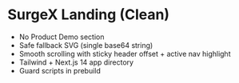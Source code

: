 # SurgeX Landing (Clean)
- No Product Demo section
- Safe fallback SVG (single base64 string)
- Smooth scrolling with sticky header offset + active nav highlight
- Tailwind + Next.js 14 app directory
- Guard scripts in prebuild
